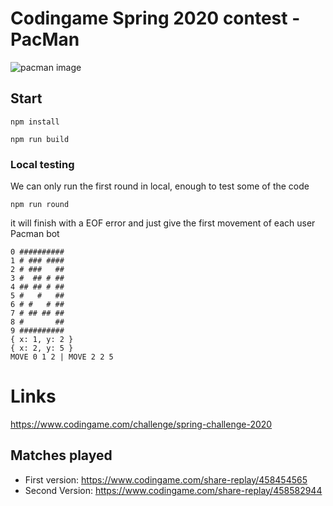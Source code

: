 # Codingame Spring 2020 contest - PacMan
![pacman image](https://cdn.pixabay.com/photo/2019/06/19/15/28/pacman-4285160_960_720.png)
## Start
`npm install`

`npm run build`

### Local testing
We can only run the first round in local, enough to test some of the code

`npm run round`

it will finish with a EOF error and just give the first movement of each user Pacman bot
```
0 ##########
1 # ### ####
2 # ###   ##
3 #  ## # ##
4 ## ## # ##
5 #   #   ##
6 # #   # ##
7 # ## ## ##
8 #       ##
9 ##########
{ x: 1, y: 2 }
{ x: 2, y: 5 }
MOVE 0 1 2 | MOVE 2 2 5
```

# Links
https://www.codingame.com/challenge/spring-challenge-2020

## Matches played
* First version: https://www.codingame.com/share-replay/458454565
* Second Version: https://www.codingame.com/share-replay/458582944
